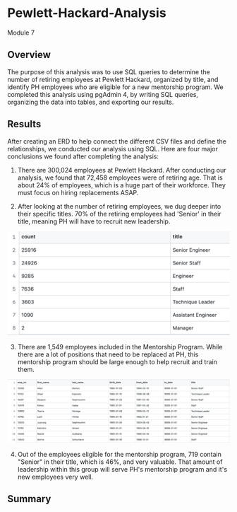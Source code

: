 # Pewlett-Hackard-Analysis
Module 7
## Overview
The purpose of this analysis was to use SQL queries to determine the number of retiring employees at Pewlett Hackard, organized by title, and identify PH employees who are eligible for a new mentorship program. We completed this analysis using pgAdmin 4, by writing SQL queries, organizing the data into tables, and exporting our results.

## Results
After creating an ERD to help connect the different CSV files and define the relationships, we conducted our analysis using SQL. Here are four major conclusions we found after completing the analysis:


1. There are 300,024 employees at Pewlett Hackard. After conducting our analysis, we found that 72,458 employees were of retiring age. That is about 24% of employees, which is a huge part of their workforce. They must focus on hiring replacements ASAP.

2. After looking at the number of retiring employees, we dug deeper into their specific titles. 70% of the retiring employees had 'Senior' in their title, meaning PH will have to recruit new leadership.

![image](https://github.com/aisligrace/Pewlett-Hackard-Analysis/blob/main/retirement%20titles.png)

3. There are 1,549 employees included in the Mentorship Program. While there are a lot of positions that need to be replaced at PH, this mentorship program should be large enough to help recruit and train them.

![image](https://github.com/aisligrace/Pewlett-Hackard-Analysis/blob/main/mentorship.png)

4. Out of the employees eligible for the mentorship program, 719 contain "Senior" in their title, which is 46%, and very valuable. That amount of leadership within this group will serve PH's mentorship program and it's new employees very well. 



## Summary

